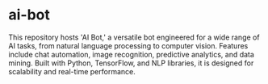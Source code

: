 # ai-bot
This repository hosts 'AI Bot,' a versatile bot engineered for a wide range of AI tasks, from natural language processing to computer vision. Features include chat automation, image recognition, predictive analytics, and data mining. Built with Python, TensorFlow, and NLP libraries, it is designed for scalability and real-time performance.
